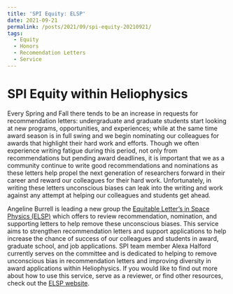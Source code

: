 ```yaml
---
title: 'SPI Equity: ELSP'
date: 2021-09-21
permalink: /posts/2021/09/spi-equity-20210921/
tags:
  - Equity
  - Honors
  - Recomendation Letters
  - Service
---
```


SPI Equity within Heliophysics
======
Every Spring and Fall there tends to be an increase in requests for recommendation letters: undergraduate and graduate students start looking at new programs, opportunities, and experiences; while at the same time award season is in full swing and we begin nominating our colleagues for awards that highlight their hard work and efforts. Though we often experience writing fatigue during this period, not only from recommendations but pending award deadlines, it is important that we as a community continue to write good recommendations and nominations as these letters help propel the next generation of researchers forward in their career and reward our colleagues for their hard work. Unfortunately, in writing these letters unconscious biases can leak into the writing and work against any attempt at helping our colleagues and students get ahead. 

Angeline Burrell is leading a new group the [Equitable Letter’s in Space Physics (ELSP)][1] which offers to review recommendation, nomination, and supporting letters to help remove these unconscious biases. This service aims to strengthen recommendation letters and support applications to help increase the chance of success of our colleagues and students in award, graduate school, and job applications. SPI team member Alexa Halford currently serves on the committee and is dedicated to helping to remove unconscious bias in recommendation letters and improving diversity in award applications within Heliophysics. If you would like to find out more about how to use this service, serve as a reviewer, or find other resources, check out the [ELSP website][1].

 
 
 [1]:https://equitableletterssp.github.io/ELSP/index.html
